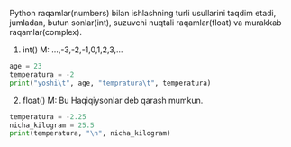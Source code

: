 Python raqamlar(numbers) bilan ishlashning turli usullarini taqdim etadi, jumladan, butun sonlar(int), suzuvchi nuqtali raqamlar(float) va murakkab raqamlar(complex).

1. int() M: ...,-3,-2,-1,0,1,2,3,...
```python
age = 23
temperatura = -2
print("yoshi\t", age, "tempratura\t", temperatura)
```

2. float() M: Bu Haqiqiysonlar deb qarash mumkun.
```python
temperatura = -2.25
nicha_kilogram = 25.5
print(temperatura, "\n", nicha_kilogram)


